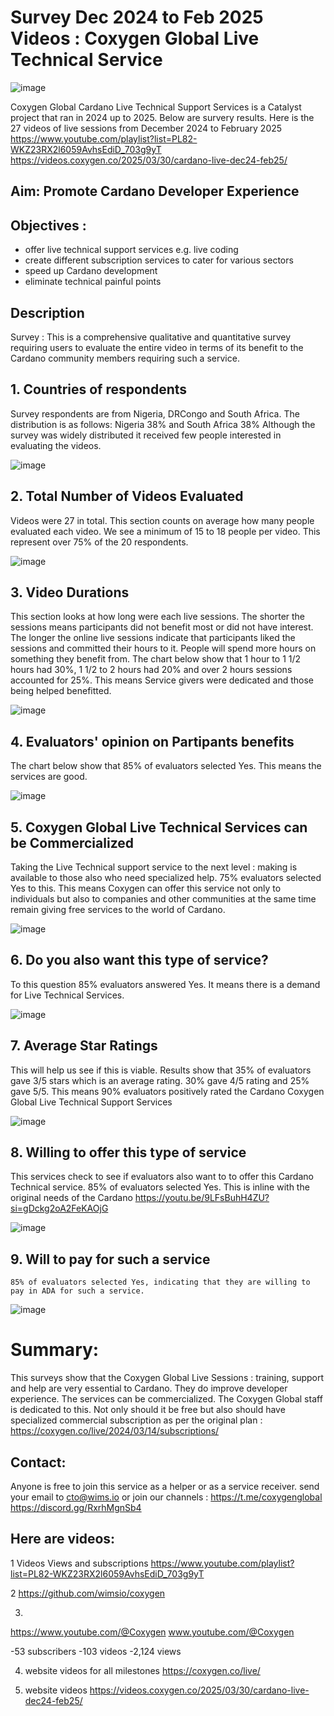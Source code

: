 # Survey Dec 2024 to Feb 2025 Videos : Coxygen Global Live Technical Service

![image](https://github.com/user-attachments/assets/2f46c284-f822-4f17-9895-0162d236a35d) 

Coxygen Global Cardano Live Technical Support Services is a Catalyst project that ran in 2024 up to 2025. Below are survery results.
Here is the 27 videos of live sessions from December 2024 to February 2025 https://www.youtube.com/playlist?list=PL82-WKZ23RX2l6059AvhsEdiD_703g9yT
https://videos.coxygen.co/2025/03/30/cardano-live-dec24-feb25/

## Aim: Promote Cardano Developer Experience
## Objectives : 
- offer live technical support services e.g. live coding
- create different subscription services to cater for various sectors
- speed up Cardano development
- eliminate technical painful points

## Description 
Survey : This is a comprehensive qualitative and quantitative survey requiring users to evaluate the entire video in terms of its benefit to the 
Cardano community members requiring such a service.

## 1. Countries of respondents
   Survey respondents are from Nigeria, DRCongo and South Africa. The distribution is as follows: Nigeria 38% and South Africa 38%
   Although the survey was widely distributed it received few people interested in evaluating the videos.
   
![image](https://github.com/user-attachments/assets/1c4e52ad-c9dd-4ac0-a618-8c9374b99eef)

## 2. Total Number of Videos Evaluated
   Videos were 27 in total. This section counts on average how many people evaluated each video. We see a minimum of 15 to 18 people per video.
   This represent over 75% of the 20 respondents.   

![image](https://github.com/user-attachments/assets/daae0133-ae9f-4c17-b6bf-dce0aadfce43)

## 3. Video Durations
   This section looks at how long were each live sessions. The shorter the sessions means participants did not benefit most or
   did not have interest. The longer the online live sessions indicate that participants liked the sessions and committed their
   hours to it. People will spend more hours on something they benefit from.
   The chart below show that 1 hour to 1 1/2 hours had 30%, 1 1/2 to 2 hours had 20% and over 2 hours sessions accounted for 25%.
   This means Service givers were dedicated and those being helped benefitted.

![image](https://github.com/user-attachments/assets/1e7a32cf-dcb5-4c13-950c-dff8ae006110)

## 4. Evaluators' opinion on Partipants benefits
   The chart below show that 85% of evaluators selected Yes. This means the services are good.

![image](https://github.com/user-attachments/assets/14a026cd-93ca-4361-aaab-a73859682a8a)

## 5. Coxygen Global Live Technical Services can be Commercialized
   Taking the Live Technical support service to the next level : making is available to those also
   who need specialized help. 75% evaluators selected Yes to this. This means Coxygen can offer this service
   not only to individuals but also to companies and other communities at the same time remain
   giving free services to the world of Cardano.

![image](https://github.com/user-attachments/assets/b8c785ca-6471-48e8-af28-06cb592bfcc8)

## 6. Do you also want this type of service?
   To this question 85% evaluators answered Yes. It means there is a demand for Live Technical Services.

![image](https://github.com/user-attachments/assets/ade5f179-1720-4e66-9677-ab2d2b682167)

## 7. Average Star Ratings
   This will help us see if this is viable.
   Results show that 35% of evaluators gave 3/5 stars which is an average rating. 30% gave 4/5 rating and 25% gave
   5/5. This means 90% evaluators positively rated the Cardano Coxygen Global Live Technical Support Services

![image](https://github.com/user-attachments/assets/ca02084a-46d6-4115-b745-7c87f31b96ec)

## 8. Willing to offer this type of service
   This services check to see if evaluators also want to to offer this Cardano Technical service.
   85% of evaluators selected Yes. This is inline with the original needs of the Cardano https://youtu.be/9LFsBuhH4ZU?si=gDckg2oA2FeKAOjG

![image](https://github.com/user-attachments/assets/3f4452f7-989e-4997-8249-9980c59bf1de)

## 9. Will to pay for such a service
    85% of evaluators selected Yes, indicating that they are willing to pay in ADA for such a service.

![image](https://github.com/user-attachments/assets/d533bd7a-4b49-43ed-bf28-2c0574dd15fd)

# Summary:

This surveys show that the Coxygen Global Live Sessions : training, support and help are very essential to Cardano.
They do improve developer experience. The services can be commercialized. The Coxygen Global staff is dedicated to this.
Not only should it be free but also should have specialized commercial subscription as per the original plan : https://coxygen.co/live/2024/03/14/subscriptions/

## Contact:

Anyone is free to join this service as a helper or as a service receiver. send your email to cto@wims.io or join our channels :
https://t.me/coxygenglobal
https://discord.gg/RxrhMgnSb4

## Here are videos:

1 Videos Views and subscriptions 
https://www.youtube.com/playlist?list=PL82-WKZ23RX2l6059AvhsEdiD_703g9yT

2
https://github.com/wimsio/coxygen

3.
https://www.youtube.com/@Coxygen
www.youtube.com/@Coxygen

-53 subscribers
-103 videos
-2,124 views

4. website videos for all milestones
https://coxygen.co/live/

5. website videos 
https://videos.coxygen.co/2025/03/30/cardano-live-dec24-feb25/




















